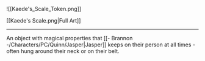 ![[Kaede's_Scale_Token.png]]

[[Kaede's Scale.png|Full Art]]

---
An object with magical properties that [[- Brannon -/Characters/PC/Quinn/Jasper|Jasper]] keeps on their person at all times - often hung around their neck or on their belt.